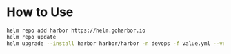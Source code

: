 # How to Use

```bash
helm repo add harbor https://helm.goharbor.io
helm repo update 
helm upgrade --install harbor harbor/harbor -n devops -f value.yml --version 1.8.1
```
